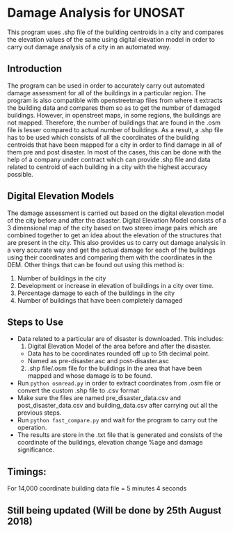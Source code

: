 # Damage Analysis for UNOSAT
This program uses .shp file of the building centroids in a city and compares the elevation values of the same using digital elevation model in order to carry out damage analysis of a city in an automated way.

## Introduction
The program can be used in order to accurately carry out automated damage assessment for all of the buildings in a particular region.
The program is also compatible with openstreetmap files from where it extracts the building data and compares them so as to get the number of damaged buildings. However, in openstreet maps, in some regions, the buildings are not mapped. Therefore, the number of buildings that are found in the .osm file is lesser compared to actual number of buildings. As a result, a .shp file has to be used which consists of all the coordinates of the building centroids that have been mapped for a city in order to find damage in all of them pre and post disaster.
In most of the cases, this can be done with the help of a company under contract which can provide .shp file and data related to centroid of each building in a city with the highest accuracy possible.

## Digital Elevation Models
The damage assessment is carried out based on the digital elevation model of the city before and after the disaster. Digital Elevation Model consists of a 3 dimensional map of the city based on two stereo image pairs which are combined together to get an idea about the elevation of the structures that are present in the city. This also provides us to carry out damage analysis in a very accurate way and get the actual damage for each of the buildings using their coordinates and comparing them with the coordinates in the DEM.
Other things that can be found out using this method is:
1) Number of buildings in the city
2) Development or increase in elevation of buildings in a city over time.
3) Percentage damage to each of the buildings in the city
4) Number of buildings that have been completely damaged

## Steps to Use
- Data related to a particular are of disaster is downloaded. This includes:
  1) Digital Elevation Model of the area before and after the disaster.
   - Data has to be coordinates rounded off up to 5th decimal point.
   - Named as pre-disaster.asc and post-disaster.asc
  2) .shp file/.osm file for the buildings in the area that have been mapped and whose damage is to be found.
- Run `python osmread.py` in order to extract coordinates from .osm file or convert the custom .shp file to .csv format
- Make sure the files are named pre_disaster_data.csv and post_disaster_data.csv and building_data.csv after carrying out all the previous steps.
- Run `python fast_compare.py` and wait for the program to carry out the operation.
- The results are store in the .txt file that is generated and consists of the coordinate of the buildings, elevation change %age and damage significance.

## Timings:
For 14,000 coordinate building data file = 5 minutes 4 seconds

## Still being updated (Will be done by 25th August 2018)
